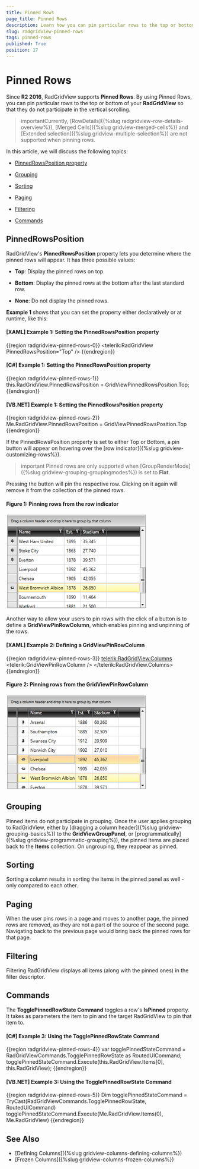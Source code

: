 ```yaml
---
title: Pinned Rows
page_title: Pinned Rows
description: Learn how you can pin particular rows to the top or bottom of your Telerik's {{ site.framework_name }} DataGrid so that they do not participate in the vertical scrolling.
slug: radgridview-pinned-rows
tags: pinned-rows
published: True
position: 17
---
```


# Pinned Rows

Since **R2 2016**, RadGridView supports **Pinned Rows**. By using Pinned Rows, you can pin particular rows to the top or bottom of your **RadGridView** so that they do not participate in the vertical scrolling.

>importantCurrently, [RowDetails]({%slug radgridview-row-details-overview%}), [Merged Cells]({%slug gridview-merged-cells%}) and [Extended selection]({%slug gridview-multiple-selection%}) are not supported when pinning rows.

In this article, we will discuss the following topics:

* [PinnedRowsPosition property](#pinnedrowsposition)

* [Grouping](#grouping)

* [Sorting](#sorting)

* [Paging](#paging)

* [Filtering](#filtering)

* [Commands](#commands)

## PinnedRowsPosition

RadGridView's **PinnedRowsPosition** property lets you determine where the pinned rows will appear. It has three possible values:

* **Top**: Display the pinned rows on top.

* **Bottom**: Display the pinned rows at the bottom after the last standard row.

* **None**: Do not display the pinned rows.

**Example 1** shows that you can set the property either declaratively or at runtime, like this:

#### __[XAML] Example 1: Setting the PinnedRowsPosition property__
{{region radgridview-pinned-rows-0}}
	<telerik:RadGridView PinnedRowsPosition="Top" />
{{endregion}}

#### __[C#] Example 1: Setting the PinnedRowsPosition property__
{{region radgridview-pinned-rows-1}}
	this.RadGridView.PinnedRowsPosition = GridViewPinnedRowsPosition.Top;
{{endregion}}

#### __[VB.NET] Example 1: Setting the PinnedRowsPosition property__
{{region radgridview-pinned-rows-2}}
	Me.RadGridView.PinnedRowsPosition = GridViewPinnedRowsPosition.Top
{{endregion}}

If the PinnedRowsPosition property is set to either Top or Bottom, a pin button will appear on hovering over the [row indicator]({%slug gridview-customizing-rows%}).

>important Pinned rows are only supported when [GroupRenderMode]({%slug gridview-grouping-groupingmodes%}) is set to **Flat**.

Pressing the button will pin the respective row. Clicking on it again will remove it from the collection of the pinned rows.

#### __Figure 1: Pinning rows from the row indicator__

![Telerik {{ site.framework_name }} DataGrid-pinned-rows-1](images/radgridview-pinned-rows-1.png)

Another way to allow your users to pin rows with the click of a button is to define a **GridViewPinRowColumn**, which enables pinning and unpinning of the rows.

#### __[XAML] Example 2: Defining a GridViewPinRowColumn__
{{region radgridview-pinned-rows-3}}
	<telerik:RadGridView.Columns>
    	<telerik:GridViewPinRowColumn />
	</telerik:RadGridView.Columns>
{{endregion}}

#### __Figure 2: Pinning rows from the GridViewPinRowColumn__

![Telerik {{ site.framework_name }} DataGrid-pinned-rows-2](images/radgridview-pinned-rows-2.png)

## Grouping

Pinned items do not participate in grouping. Once the user applies grouping to RadGridView, either by [dragging a column header]({%slug gridview-grouping-basics%}) to the **GridViewGroupPanel**, or [programmatically]({%slug gridview-programmatic-grouping%}), the pinned items are placed back to the **Items** collection. On ungrouping, they reappear as pinned.

## Sorting

Sorting a column results in sorting the items in the pinned panel as well - only compared to each other.

## Paging

When the user pins rows in a page and moves to another page, the pinned rows are removed, as they are not a part of the source of the second page. Navigating back to the previous page would bring back the pinned rows for that page.

## Filtering 

Filtering RadGridView displays all items (along with the pinned ones) in the filter descriptor. 

## Commands

The **TogglePinnedRowState Command** toggles a row's **IsPinned** property. It takes as parameters the item to pin and the target RadGridView to pin that item to.

#### __[C#] Example 3: Using the TogglePinnedRowState Command__
{{region radgridview-pinned-rows-4}}
	var togglePinnedStateCommand = RadGridViewCommands.TogglePinnedRowState as RoutedUICommand;
    togglePinnedStateCommand.Execute(this.RadGridView.Items[0], this.RadGridView); 
{{endregion}}

#### __[VB.NET] Example 3: Using the TogglePinnedRowState Command__
{{region radgridview-pinned-rows-5}}
	Dim togglePinnedStateCommand = TryCast(RadGridViewCommands.TogglePinnedRowState, RoutedUICommand)
    togglePinnedStateCommand.Execute(Me.RadGridView.Items(0), Me.RadGridView)
{{endregion}}
	
## See Also
* [Defining Columns]({%slug gridview-columns-defining-columns%})
* [Frozen Columns]({%slug gridview-columns-frozen-columns%})

